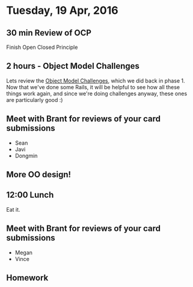 Tuesday, 19 Apr, 2016
=====================

30 min Review of OCP
--------------------

Finish Open Closed Principle


2 hours - Object Model Challenges
---------------------------------

Lets review the [Object Model Challenges](https://gist.github.com/JoshCheek/ad9f70a6d855be9ed50d),
which we did back in phase 1. Now that
we've done some Rails, it will be helpful
to see how all these things work again,
and since we're doing challenges
anyway, these ones are particularly good :)


Meet with Brant for reviews of your card submissions
----------------------------------------------------

* Sean
* Javi
* Dongmin


More OO design!
---------------


12:00 Lunch
-----------

Eat it.


Meet with Brant for reviews of your card submissions
----------------------------------------------------

* Megan
* Vince


Homework
--------
